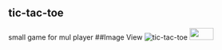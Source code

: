 ## tic-tac-toe
small game for mul player
##Image View
![tic-tac-toe](https://cloud.githubusercontent.com/assets/22226157/23298950/e3320f48-fa3c-11e6-8038-9dbd94bb4084.jpeg)
<img src="https://github.com/favicon.ico" height="24" width="48">
